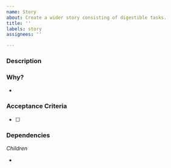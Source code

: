 ```yaml
---
name: Story
about: Create a wider story consisting of digestible tasks.
title: ''
labels: story
assignees: ''

---
```


### Description

> 

### Why?

- 

### Acceptance Criteria 

- [ ]

### Dependencies

_Children_

-
